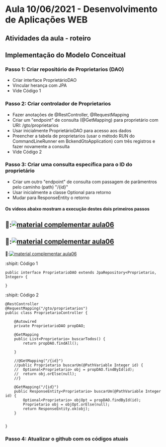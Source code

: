 # Aula 10/06/2021 - Desenvolvimento de Aplicações WEB
## Atividades da aula - roteiro

## Implementação do Modelo Conceitual

### Passo 1: Criar repositório de Proprietarios (DAO)
- Criar interface ProprietárioDAO
- Vincular herança com JPA
- Vide Código 1

### Passo 2: Criar controlador de Proprietarios 
- Fazer anotações de @RestController, @RequestMapping
- Criar um "endpoint" de consulta (@GetMapping) para proprietário com URI: /gto/proprietarios
- Usar inicialmente ProprietárioDAO para acesso aos dados
- Preencher a tabela de proprietarios (usar o método RUN do CommandLineRunner em BckendGtoApplication) com três registros e fazer novamente a consulta
- Vide Código 2

### Passo 3: Criar uma consulta específica para o ID do proprietário
- Criar um outro "endpoint" de consulta com passagem de parâmentros pelo caminho (path) "/{id}"
- Usar inicialmente a classe Optional para retorno
- Mudar para ResponseEntity o retorno

####  Os vídeos abaixo mostram a execução destes dois primeiros passos

🥇:[![material complementar aula06](https://github.com/marcoswagner-commits/gestao_obras_aula_daw/blob/f12b022c5b71942326118f1ea9881b9ed3f1b471/Capa_aula05_mod1.png)](https://www.youtube.com/watch?v=VHhqVr3YLpM)
-
🥈:[![material complementar aula06](https://github.com/marcoswagner-commits/gestao_obras_aula_daw/blob/f12b022c5b71942326118f1ea9881b9ed3f1b471/Capa_aula05_mod1.png)](https://www.youtube.com/watch?v=R9_oUikVjAE)
-
🥉:[![material complementar aula06](https://github.com/marcoswagner-commits/gestao_obras_aula_daw/blob/f12b022c5b71942326118f1ea9881b9ed3f1b471/Capa_aula05_mod1.png)](https://www.youtube.com/watch?v=tbziAnjO-34)



:shipit: Código 1
```
public interface ProprietarioDAO extends JpaRepository<Proprietario, Integer> {

}
```

:shipit: Código 2
```
@RestController
@RequestMapping("/gto/proprietarios")
public class ProprietarioController {
	
	@Autowired
	private ProprietarioDAO propDAO;
	
	@GetMapping
	public List<Proprietario> buscarTodos() {
		return propDAO.findAll();
		
	}
	
	//@GetMapping("/{id}")
	//public Proprietario buscarUm(@PathVariable Integer id) {
	//	Optional<Proprietario> obj = propDAO.findById(id);
	//	return obj.orElse(null); 
	//}
	
	@GetMapping("/{id}")
	public ResponseEntity<Proprietario> buscarUm(@PathVariable Integer id) {
		Optional<Proprietario> objOpt = propDAO.findById(id);
		Proprietario obj = objOpt.orElse(null);
		return ResponseEntity.ok(obj);
	}


}
```

### Passo 4: Atualizar o github com os códigos atuais


	

